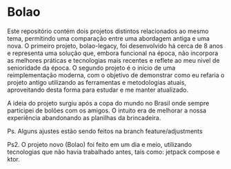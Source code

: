 # Bolao

Este repositório contém dois projetos distintos relacionados ao mesmo tema, permitindo uma comparação entre uma abordagem antiga e uma nova. O primeiro projeto, bolao-legacy, foi desenvolvido há cerca de 8 anos e representa uma solução que, embora funcional na época, não incorpora as melhores práticas e tecnologias mais recentes e reflete ao meu nivel de senioridade da época. O segundo projeto é o início de uma reimplementação moderna, com o objetivo de demonstrar como eu refaria o projeto antigo utilizando as ferramentas e metodologias atuais, aproveitando desta forma para estudar e me manter atualizado.

A ideia do projeto surgiu após a copa do mundo no Brasil onde sempre participei de bolões com os amigos. O intuito era de melhorar a nossa experiência abandonando as planilhas da brincadeira.

Ps. Alguns ajustes estão sendo feitos na branch feature/adjustments

Ps2. O projeto novo (Bolao) foi feito em um dia e meio, utilizando tecnologias que não havia trabalhado antes, tais como: jetpack compose e ktor.
